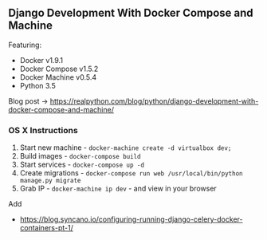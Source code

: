 ## Django Development With Docker Compose and Machine

Featuring:

- Docker v1.9.1
- Docker Compose v1.5.2
- Docker Machine v0.5.4
- Python 3.5

Blog post -> https://realpython.com/blog/python/django-development-with-docker-compose-and-machine/

### OS X Instructions

1. Start new machine - `docker-machine create -d virtualbox dev;`
1. Build images - `docker-compose build`
1. Start services - `docker-compose up -d`
1. Create migrations - `docker-compose run web /usr/local/bin/python manage.py migrate`
1. Grab IP - `docker-machine ip dev` - and view in your browser

Add 
- https://blog.syncano.io/configuring-running-django-celery-docker-containers-pt-1/
